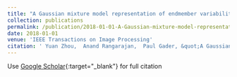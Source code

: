```yaml
---
title: "A Gaussian mixture model representation of endmember variability in hyperspectral unmixing"
collection: publications
permalink: /publication/2018-01-01-A-Gaussian-mixture-model-representation-of-endmember-variability-in-hyperspectral-unmixing
date: 2018-01-01
venue: 'IEEE Transactions on Image Processing'
citation: ' Yuan Zhou,  Anand Rangarajan,  Paul Gader, &quot;A Gaussian mixture model representation of endmember variability in hyperspectral unmixing.&quot; IEEE Transactions on Image Processing, 2018.'
---
```

Use [Google Scholar](https://scholar.google.com/scholar?q=A+Gaussian+mixture+model+representation+of+endmember+variability+in+hyperspectral+unmixing){:target="_blank"} for full citation